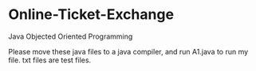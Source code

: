 # Online-Ticket-Exchange
Java Objected Oriented Programming

Please move these java files to a java compiler, and run A1.java to run my file. txt files are test files.
